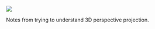 ![](https://db-feed.s3.amazonaws.com/legacy/Webp.net-resizeimage-1604352661.jpg)

Notes from trying to understand 3D perspective projection.
